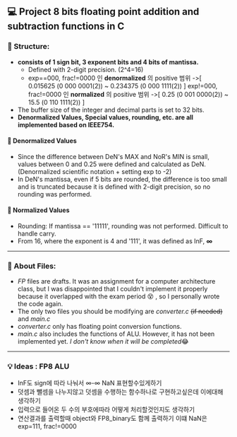 ## :computer: Project 8 bits floating point addition and subtraction functions in C
### :triangular_ruler: Structure:
  - __consists of 1 sign bit, 3 exponent bits and 4 bits of mantissa.__
    - Defined with 2-digit precision. (2^4=16)
    - exp==000, frac!=0000 인 __denormalized__ 의 positive 범위
        ->[ 0.015625 (0 000 0001(2)) ~ 0.234375 (0 000 1111(2)) ]
        exp!=000, frac!=0000 인 __normalized__ 의 positive 범위
        ->[ 0.25 (0 001 0000(2)) ~ 15.5 (0 110 1111(2)) ]
  - The buffer size of the integer and decimal parts is set to 32 bits.
  - __Denormalized Values, Special values, rounding, etc. are all implemented based on IEEE754.__
#### :pushpin: Denormalized Values
  - Since the difference between DeN's MAX and NoR's MIN is small, values ​​between 0 and 0.25 were defined and calculated as DeN.
      (Denormalized scientific notation + setting exp to -2)
  - In DeN's mantissa, even if 5 bits are rounded, the difference is too small and is truncated because it is defined with 2-digit precision, so no rounding was performed.
#### :pushpin: Normalized Values
  - Rounding: If mantissa == '11111', rounding was not performed. Difficult to handle carry.
  - From 16, where the exponent is 4 and '111', it was defined as InF, __∞__
---
### :open_file_folder: About Files:
  - _FP_ files are drafts. It was an assignment for a computer architecture class, but I was disappointed that I couldn't implement it properly because it overlapped with the exam period :dizzy_face: , so I personally wrote the code again.
  - The only two files you should be modifying are _converter.c_ ~~(if needed)~~ and _main.c_
  - _converter.c_ only has floating point conversion functions.
  - _main.c_ also includes the functions of ALU. However, it has not been implemented yet. _I don't know when it will be completed_:joy:
  
---
### :bulb: Ideas : FP8 ALU
  - InF도 sign에 따라 나눠서 ∞-∞ NaN 표현할수있게하기
  - 덧셈과 뺄셈을 나누지않고 덧셈을 수행하는 함수하나로 구현하고싶은데 이에대해 생각하기
  - 입력으로 들어온 두 수의 부호에따라 어떻게 처리할것인지도 생각하기
  - 연산결과를 출력할때 object와 FP8_binary도 함께 출력하기 이떄 NaN은 exp=111, frac!=0000

